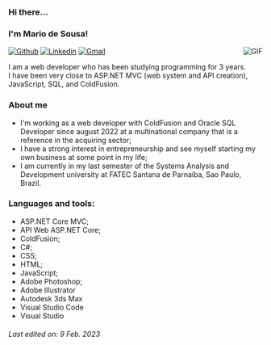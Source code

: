 ### Hi there... 
### I'm Mario de Sousa!
<img align="right" alt="GIF" src="https://camo.githubusercontent.com/ffbf71edb9eb65671926a8cc42a5a740bf5b799a9b93699a3a0de76e1793a80b/68747470733a2f2f6d656469612e67697068792e636f6d2f6d656469612f54456e586b637348725034596564436868412f67697068792e676966" />

[![Github](https://img.shields.io/badge/-Github-000?style=flat&logo=Github&logoColor=white)](https://github.com/marioxxf)
[![Linkedin](https://img.shields.io/badge/-LinkedIn-blue?style=flat&logo=Linkedin&logoColor=white)](https://www.linkedin.com/in/mariojunior6)
[![Gmail](https://img.shields.io/badge/-mariodesousajnr@gmail.com-c14438?style=flat&logo=Gmail&logoColor=white)](mailto:mariodesousajnr@gmail.com)

<p>
  I am a web developer who has been studying programming for 3 years.  
  <br/>
  I have been very close to ASP.NET MVC (web system and API creation), 
  <br/>  
  JavaScript, SQL, and ColdFusion.
</p>

### About me

- I'm working as a web developer with ColdFusion and Oracle SQL Developer since august 2022 at a multinational company that is a reference in the acquiring sector;
- I have a strong interest in entrepreneurship and see myself starting my own business at some point in my life;
- I am currently in my last semester of the Systems Analysis and Development university at FATEC Santana de Parnaíba, Sao Paulo, Brazil.

### Languages and tools:
- ASP.NET Core MVC;
- API Web ASP.NET Core;
- ColdFusion;
- C#;
- CSS;
- HTML;
- JavaScript;
- Adobe Photoshop;
- Adobe Illustrator
- Autodesk 3ds Max
- Visual Studio Code
- Visual Studio

###### Last edited on: 9 Feb. 2023
